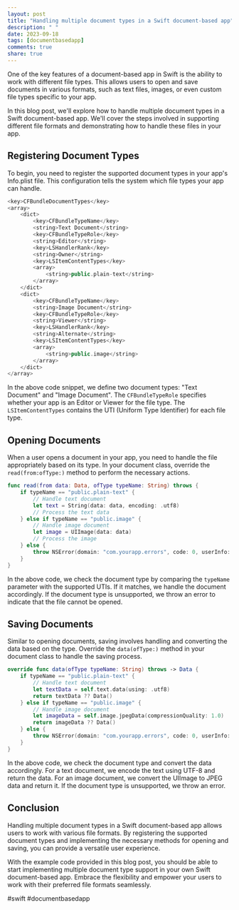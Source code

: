 ```yaml
---
layout: post
title: "Handling multiple document types in a Swift document-based app"
description: " "
date: 2023-09-18
tags: [documentbasedapp]
comments: true
share: true
---
```


One of the key features of a document-based app in Swift is the ability to work with different file types. This allows users to open and save documents in various formats, such as text files, images, or even custom file types specific to your app.

In this blog post, we'll explore how to handle multiple document types in a Swift document-based app. We'll cover the steps involved in supporting different file formats and demonstrating how to handle these files in your app.

## Registering Document Types

To begin, you need to register the supported document types in your app's Info.plist file. This configuration tells the system which file types your app can handle.

```swift
<key>CFBundleDocumentTypes</key>
<array>
    <dict>
        <key>CFBundleTypeName</key>
        <string>Text Document</string>
        <key>CFBundleTypeRole</key>
        <string>Editor</string>
        <key>LSHandlerRank</key>
        <string>Owner</string>
        <key>LSItemContentTypes</key>
        <array>
            <string>public.plain-text</string>
        </array>
    </dict>
    <dict>
        <key>CFBundleTypeName</key>
        <string>Image Document</string>
        <key>CFBundleTypeRole</key>
        <string>Viewer</string>
        <key>LSHandlerRank</key>
        <string>Alternate</string>
        <key>LSItemContentTypes</key>
        <array>
            <string>public.image</string>
        </array>
    </dict>
</array>
```

In the above code snippet, we define two document types: "Text Document" and "Image Document". The `CFBundleTypeRole` specifies whether your app is an Editor or Viewer for the file type. The `LSItemContentTypes` contains the UTI (Uniform Type Identifier) for each file type.

## Opening Documents

When a user opens a document in your app, you need to handle the file appropriately based on its type. In your document class, override the `read(from:ofType:)` method to perform the necessary actions.

```swift
func read(from data: Data, ofType typeName: String) throws {
    if typeName == "public.plain-text" {
        // Handle text document
        let text = String(data: data, encoding: .utf8)
        // Process the text data
    } else if typeName == "public.image" {
        // Handle image document
        let image = UIImage(data: data)
        // Process the image
    } else {
        throw NSError(domain: "com.yourapp.errors", code: 0, userInfo: nil)
    }
}
```

In the above code, we check the document type by comparing the `typeName` parameter with the supported UTIs. If it matches, we handle the document accordingly. If the document type is unsupported, we throw an error to indicate that the file cannot be opened.

## Saving Documents

Similar to opening documents, saving involves handling and converting the data based on the type. Override the `data(ofType:)` method in your document class to handle the saving process.

```swift
override func data(ofType typeName: String) throws -> Data {
    if typeName == "public.plain-text" {
        // Handle text document
        let textData = self.text.data(using: .utf8)
        return textData ?? Data()
    } else if typeName == "public.image" {
        // Handle image document
        let imageData = self.image.jpegData(compressionQuality: 1.0)
        return imageData ?? Data()
    } else {
        throw NSError(domain: "com.yourapp.errors", code: 0, userInfo: nil)
    }
}
```

In the above code, we check the document type and convert the data accordingly. For a text document, we encode the text using UTF-8 and return the data. For an image document, we convert the UIImage to JPEG data and return it. If the document type is unsupported, we throw an error.

## Conclusion

Handling multiple document types in a Swift document-based app allows users to work with various file formats. By registering the supported document types and implementing the necessary methods for opening and saving, you can provide a versatile user experience.

With the example code provided in this blog post, you should be able to start implementing multiple document type support in your own Swift document-based app. Embrace the flexibility and empower your users to work with their preferred file formats seamlessly.

#swift #documentbasedapp